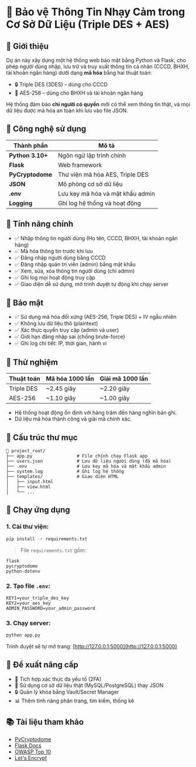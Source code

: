 
# 🔐 Bảo vệ Thông Tin Nhạy Cảm trong Cơ Sở Dữ Liệu (Triple DES + AES)

## 📌 Giới thiệu
Dự án này xây dựng một hệ thống web bảo mật bằng Python và Flask, cho phép người dùng nhập, lưu trữ và truy xuất thông tin cá nhân (CCCD, BHXH, tài khoản ngân hàng) dưới dạng **mã hóa** bằng hai thuật toán:
- 🔒 Triple DES (3DES) – dùng cho CCCD
- 🔐 AES-256 – dùng cho BHXH và tài khoản ngân hàng

Hệ thống đảm bảo **chỉ người có quyền** mới có thể xem thông tin thật, và mọi dữ liệu được mã hóa an toàn khi lưu vào file JSON.

## 🧠 Công nghệ sử dụng

| Thành phần      | Mô tả |
|----------------|------|
| **Python 3.10+** | Ngôn ngữ lập trình chính |
| **Flask**       | Web framework |
| **PyCryptodome** | Thư viện mã hóa AES, Triple DES |
| **JSON**        | Mô phỏng cơ sở dữ liệu |
| **.env**        | Lưu key mã hóa và mật khẩu admin |
| **Logging**     | Ghi log hệ thống và hoạt động |

## 🎯 Tính năng chính

- ✅ Nhập thông tin người dùng (Họ tên, CCCD, BHXH, tài khoản ngân hàng)
- ✅ Mã hóa thông tin trước khi lưu
- ✅ Đăng nhập người dùng bằng CCCD
- ✅ Đăng nhập quản trị viên (admin) bằng mật khẩu
- ✅ Xem, sửa, xóa thông tin người dùng (chỉ admin)
- ✅ Ghi log mọi hoạt động truy cập
- ✅ Giao diện dễ sử dụng, mở trình duyệt tự động khi chạy server

## 🔐 Bảo mật

- ✅ Sử dụng mã hóa đối xứng (AES-256, Triple DES) + IV ngẫu nhiên
- ✅ Không lưu dữ liệu thô (plaintext)
- ✅ Xác thực quyền truy cập (admin và user)
- ✅ Giới hạn đăng nhập sai (chống brute-force)
- ✅ Ghi log chi tiết: IP, thời gian, hành vi

## 🧪 Thử nghiệm

| Thuật toán | Mã hóa 1000 lần | Giải mã 1000 lần |
|------------|-----------------|------------------|
| Triple DES | ~2.45 giây      | ~2.20 giây       |
| AES-256    | ~1.10 giây      | ~1.00 giây       |

- Hệ thống hoạt động ổn định với hàng trăm đến hàng nghìn bản ghi.
- Dữ liệu mã hóa thành công và giải mã chính xác.

## 📂 Cấu trúc thư mục

```
📁 project_root/
├── app.py                 # File chính chạy Flask app
├── users.json             # Lưu dữ liệu người dùng (đã mã hóa)
├── .env                   # Lưu key mã hóa và mật khẩu admin
├── system.log             # Ghi log hệ thống
├── templates/             # Giao diện HTML
│   ├── input.html
│   ├── view.html
│   └── ...
```

## 🚀 Chạy ứng dụng

### 1. Cài thư viện:
```bash
pip install -r requirements.txt
```

> File `requirements.txt` gồm:
```
flask
pycryptodome
python-dotenv
```

### 2. Tạo file `.env`:
```env
KEY1=your_triple_des_key
KEY2=your_aes_key
ADMIN_PASSWORD=your_admin_password
```

### 3. Chạy server:
```bash
python app.py
```

Trình duyệt sẽ tự mở trang: [http://127.0.0.1:5000](http://127.0.0.1:5000)

## 🔧 Đề xuất nâng cấp

- 🔐 Tích hợp xác thực đa yếu tố (2FA)
- 🧠 Sử dụng cơ sở dữ liệu thật (MySQL/PostgreSQL) thay JSON
- 🔒 Quản lý khóa bằng Vault/Secret Manager
- 📊 Thêm tính năng phân trang, tìm kiếm, thống kê

## 📚 Tài liệu tham khảo

- [PyCryptodome](https://www.pycryptodome.org/)
- [Flask Docs](https://flask.palletsprojects.com/)
- [OWASP Top 10](https://owasp.org/www-project-top-ten/)
- [Let's Encrypt](https://letsencrypt.org/)
